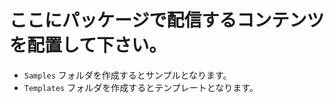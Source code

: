 # ここにパッケージで配信するコンテンツを配置して下さい。

* `Samples` フォルダを作成するとサンプルとなります。
* `Templates` フォルダを作成するとテンプレートとなります。

